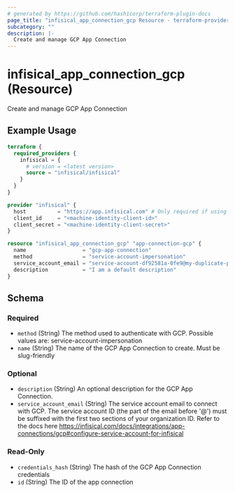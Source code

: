 ```yaml
---
# generated by https://github.com/hashicorp/terraform-plugin-docs
page_title: "infisical_app_connection_gcp Resource - terraform-provider-infisical"
subcategory: ""
description: |-
  Create and manage GCP App Connection
---
```


# infisical_app_connection_gcp (Resource)

Create and manage GCP App Connection

## Example Usage

```terraform
terraform {
  required_providers {
    infisical = {
      # version = <latest version>
      source = "infisical/infisical"
    }
  }
}

provider "infisical" {
  host          = "https://app.infisical.com" # Only required if using self hosted instance of Infisical, default is https://app.infisical.com
  client_id     = "<machine-identity-client-id>"
  client_secret = "<machine-identity-client-secret>"
}

resource "infisical_app_connection_gcp" "app-connection-gcp" {
  name                  = "gcp-app-connection"
  method                = "service-account-impersonation"
  service_account_email = "service-account-df92581a-0fe9@my-duplicate-project.iam.gserviceaccount.com"
  description           = "I am a default description"
}
```

<!-- schema generated by tfplugindocs -->
## Schema

### Required

- `method` (String) The method used to authenticate with GCP. Possible values are: service-account-impersonation
- `name` (String) The name of the GCP App Connection to create. Must be slug-friendly

### Optional

- `description` (String) An optional description for the GCP App Connection.
- `service_account_email` (String) The service account email to connect with GCP. The service account ID (the part of the email before '@') must be suffixed with the first two sections of your organization ID. Refer to the docs here https://infisical.com/docs/integrations/app-connections/gcp#configure-service-account-for-infisical

### Read-Only

- `credentials_hash` (String) The hash of the GCP App Connection credentials
- `id` (String) The ID of the app connection
